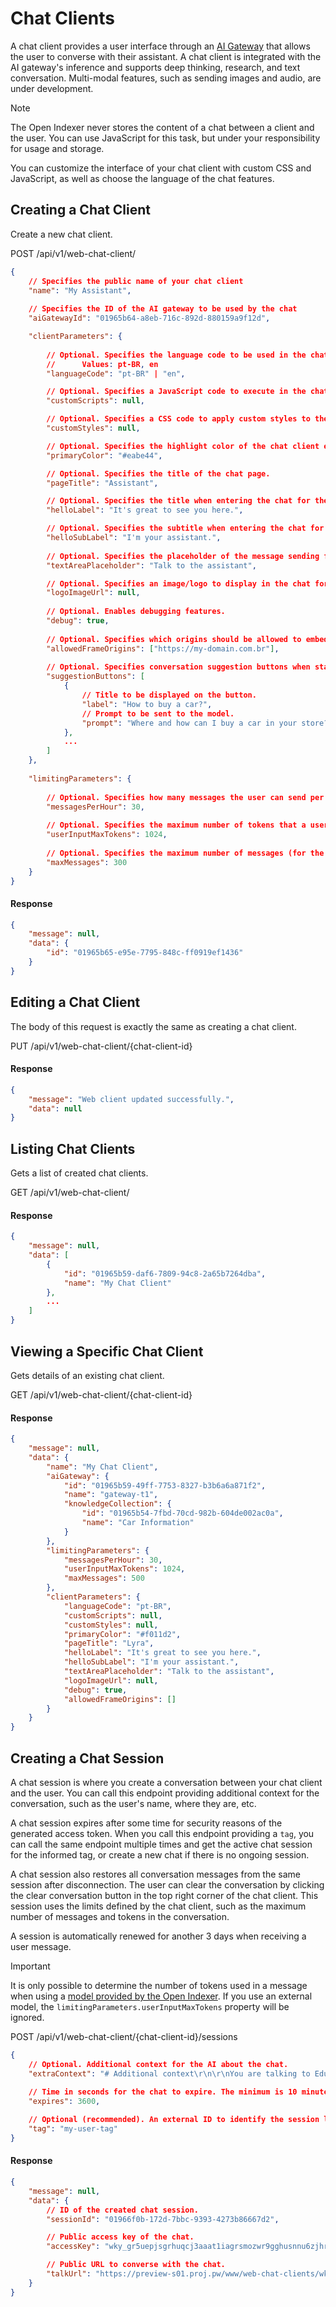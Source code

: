 # Chat Clients

A chat client provides a user interface through an [AI Gateway](/docs/en/entities/ai-gateway) that allows the user to converse with their assistant. A chat client is integrated with the AI gateway's inference and supports deep thinking, research, and text conversation. Multi-modal features, such as sending images and audio, are under development.

> [!NOTE]
>
> The Open Indexer never stores the content of a chat between a client and the user. You can use JavaScript for this task, but under your responsibility for usage and storage.

You can customize the interface of your chat client with custom CSS and JavaScript, as well as choose the language of the chat features.

## Creating a Chat Client

Create a new chat client.

<div class="request-item get">
    <span>POST</span>
    <span>
        /api/v1/web-chat-client/
    </span>
</div>

```json
{
    // Specifies the public name of your chat client
    "name": "My Assistant",
    
    // Specifies the ID of the AI gateway to be used by the chat
    "aiGatewayId": "01965b64-a8eb-716c-892d-880159a9f12d",

    "clientParameters": {
        
        // Optional. Specifies the language code to be used in the chat for most elements, such as error messages, buttons, etc.
        //      Values: pt-BR, en
        "languageCode": "pt-BR" | "en",

        // Optional. Specifies a JavaScript code to execute in the chat.
        "customScripts": null,

        // Optional. Specifies a CSS code to apply custom styles to the chat.
        "customStyles": null,

        // Optional. Specifies the highlight color of the chat client elements.
        "primaryColor": "#eabe44",

        // Optional. Specifies the title of the chat page.
        "pageTitle": "Assistant",

        // Optional. Specifies the title when entering the chat for the first time.
        "helloLabel": "It's great to see you here.",

        // Optional. Specifies the subtitle when entering the chat for the first time.
        "helloSubLabel": "I'm your assistant.",
        
        // Optional. Specifies the placeholder of the message sending field.
        "textAreaPlaceholder": "Talk to the assistant",

        // Optional. Specifies an image/logo to display in the chat for the first time.
        "logoImageUrl": null,
        
        // Optional. Enables debugging features.
        "debug": true,
        
        // Optional. Specifies which origins should be allowed to embed the chat client in an iframe. If this field is empty, any origin will be accepted.
        "allowedFrameOrigins": ["https://my-domain.com.br"],
        
        // Optional. Specifies conversation suggestion buttons when starting a new chat session. You can add as many buttons as you want, but it's recommended to have up to 3 buttons.
        "suggestionButtons": [
            {
                // Title to be displayed on the button.
                "label": "How to buy a car?",
                // Prompt to be sent to the model.
                "prompt": "Where and how can I buy a car in your store?"
            },
            ...
        ]
    },
    
    "limitingParameters": {
        
        // Optional. Specifies how many messages the user can send per hour in the chat. This option is tracked by the userTag of the session.
        "messagesPerHour": 30,
        
        // Optional. Specifies the maximum number of tokens that a user message can contain. This field is only valid when used with models integrated with the Open Indexer.
        "userInputMaxTokens": 1024,
        
        // Optional. Specifies the maximum number of messages (for the user and AI) that a session can have.
        "maxMessages": 300
    }
}
```

#### Response

```json
{
    "message": null,
    "data": {
        "id": "01965b65-e95e-7795-848c-ff0919ef1436"
    }
}
```

## Editing a Chat Client

The body of this request is exactly the same as creating a chat client.

<div class="request-item get">
    <span>PUT</span>
    <span>
        /api/v1/web-chat-client/<span>{chat-client-id}</span>
    </span>
</div>

#### Response

```json
{
    "message": "Web client updated successfully.",
    "data": null
}
```

## Listing Chat Clients

Gets a list of created chat clients.

<div class="request-item get">
    <span>GET</span>
    <span>
        /api/v1/web-chat-client/
    </span>
</div>

#### Response

```json
{
    "message": null,
    "data": [
        {
            "id": "01965b59-daf6-7809-94c8-2a65b7264dba",
            "name": "My Chat Client"
        },
        ...
    ]
}
```

## Viewing a Specific Chat Client

Gets details of an existing chat client.

<div class="request-item get">
    <span>GET</span>
    <span>
        /api/v1/web-chat-client/<span>{chat-client-id}</span>
    </span>
</div>

#### Response

```json
{
    "message": null,
    "data": {
        "name": "My Chat Client",
        "aiGateway": {
            "id": "01965b59-49ff-7753-8327-b3b6a6a871f2",
            "name": "gateway-t1",
            "knowledgeCollection": {
                "id": "01965b54-7fbd-70cd-982b-604de002ac0a",
                "name": "Car Information"
            }
        },
        "limitingParameters": {
            "messagesPerHour": 30,
            "userInputMaxTokens": 1024,
            "maxMessages": 500
        },
        "clientParameters": {
            "languageCode": "pt-BR",
            "customScripts": null,
            "customStyles": null,
            "primaryColor": "#f011d2",
            "pageTitle": "Lyra",
            "helloLabel": "It's great to see you here.",
            "helloSubLabel": "I'm your assistant.",
            "textAreaPlaceholder": "Talk to the assistant",
            "logoImageUrl": null,
            "debug": true,
            "allowedFrameOrigins": []
        }
    }
}
```

## Creating a Chat Session

A chat session is where you create a conversation between your chat client and the user. You can call this endpoint providing additional context for the conversation, such as the user's name, where they are, etc.

A chat session expires after some time for security reasons of the generated access token. When you call this endpoint providing a `tag`, you can call the same endpoint multiple times and get the active chat session for the informed tag, or create a new chat if there is no ongoing session.

A chat session also restores all conversation messages from the same session after disconnection. The user can clear the conversation by clicking the clear conversation button in the top right corner of the chat client. This session uses the limits defined by the chat client, such as the maximum number of messages and tokens in the conversation.

A session is automatically renewed for another 3 days when receiving a user message.

> [!IMPORTANT]
>
> It is only possible to determine the number of tokens used in a message when using a [model provided by the Open Indexer](/docs/en/models). If you use an external model, the `limitingParameters.userInputMaxTokens` property will be ignored.

<div class="request-item post">
    <span>POST</span>
    <span>
        /api/v1/web-chat-client/<span>{chat-client-id}</span>/sessions
    </span>
</div>

```json
{
    // Optional. Additional context for the AI about the chat.
    "extraContext": "# Additional context\r\n\r\nYou are talking to Eduardo.",
    
    // Time in seconds for the chat to expire. The minimum is 10 minutes. The maximum is 30 days.
    "expires": 3600,

    // Optional (recommended). An external ID to identify the session later and reuse it whenever you call the same endpoint. It can be the ID of the user in your database or a string that facilitates the identification of this chat later.
    "tag": "my-user-tag"
}
```

#### Response

```json
{
    "message": null,
    "data": {
        // ID of the created chat session.
        "sessionId": "01966f0b-172d-7bbc-9393-4273b86667d2",

        // Public access key of the chat.
        "accessKey": "wky_gr5uepjsgrhuqcj3aaat1iagrsmozwr9gghusnnu6zjhrsyures5xoe",

        // Public URL to converse with the chat.
        "talkUrl": "https://preview-s01.proj.pw/www/web-chat-clients/wky_gr5uepjsgrhuqcj3aaat1iagrsmozwr9gghusnnu6zjhrsyures5xoe"
    }
}
```